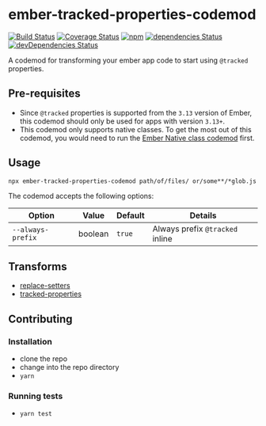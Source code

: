 # ember-tracked-properties-codemod

[![Build Status](https://travis-ci.com/suchitadoshi1987/ember-tracked-properties-codemod.svg?branch=master)](https://travis-ci.com/suchitadoshi1987/ember-tracked-properties-codemod)
[![Coverage Status](https://coveralls.io/repos/github/ember-codemods/ember-tracked-properties-codemod/badge.svg?branch=master)](https://coveralls.io/github/ember-codemods/ember-tracked-properties-codemod?branch=master)
[![npm](https://img.shields.io/npm/v/ember-tracked-properties-codemod.svg?label=npm)](https://www.npmjs.com/package/ember-tracked-properties-codemod)
[![dependencies Status](https://david-dm.org/ember-codemods/ember-tracked-properties-codemod/status.svg)](https://david-dm.org/ember-codemods/ember-tracked-properties-codemod)
[![devDependencies Status](https://david-dm.org/ember-codemods/ember-tracked-properties-codemod/dev-status.svg)](https://david-dm.org/ember-codemods/ember-tracked-properties-codemod?type=dev)

A codemod for transforming your ember app code to start using `@tracked` properties.



## Pre-requisites

- Since `@tracked` properties is supported from the `3.13` version of Ember, this codemod should only be used for apps with version `3.13+`.
- This codemod only supports native classes. To get the most out of this codemod, you would need to run the [Ember Native class codemod](https://github.com/ember-codemods/ember-native-class-codemod) first.

## Usage

```
npx ember-tracked-properties-codemod path/of/files/ or/some**/*glob.js
```
    
The codemod accepts the following options:

|        Option         |  Value  |             Default             |                                                                     Details                                                                      |
| --------------------- | ------- | ------------------------------- | ------------------------------------------------------------------------------------------------------------------------------------------------ |
| `--always-prefix`      | boolean | `true`                          | Always prefix `@tracked` inline                                                                             |
## Transforms

<!--TRANSFORMS_START-->
* [replace-setters](transforms/replace-setters/README.md)
* [tracked-properties](transforms/tracked-properties/README.md)
<!--TRANSFORMS_END-->

## Contributing

### Installation

* clone the repo
* change into the repo directory
* `yarn`

### Running tests

* `yarn test`


